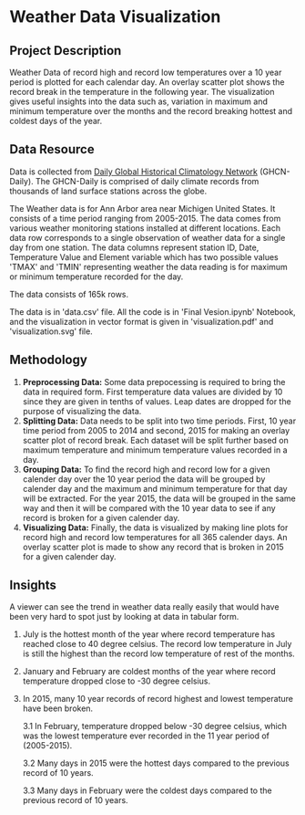 # Weather Data Visualization
## Project Description
Weather Data of record high and record low temperatures over a 10 year period is plotted for each calendar day. An overlay scatter plot shows the record break in the temperature in the following year. The visualization gives useful insights into the data such as, variation in maximum and minimum temperature over the months and the record breaking hottest and coldest days of the year. 

## Data Resource
Data is collected from [Daily Global Historical Climatology Network](https://www1.ncdc.noaa.gov/pub/data/ghcn/daily/readme.txt) (GHCN-Daily). The GHCN-Daily is comprised of daily climate records from thousands of land surface stations across the globe.
 
The Weather data is for Ann Arbor area near Michigen United States. It consists of a time period ranging from 2005-2015. The data comes from various weather monitoring stations installed at different locations. Each data row corresponds to a single observation of weather data for a single day from one station. The data columns represent station ID, Date, Temperature Value and Element variable which has two possible values 'TMAX' and 'TMIN' representing weather the data reading is for maximum or minimum temperature recorded for the day.

The data consists of 165k rows.

The data is in 'data.csv' file. All the code is in 'Final Vesion.ipynb' Notebook, and the visualization in vector format is given in 'visualization.pdf' and 'visualization.svg' file.

## Methodology

1. **Preprocessing Data:**  Some data prepocessing is required to bring the data in required form. First temperature data values are divided by 10 since they are given in tenths of values. Leap dates are dropped for the purpose of visualizing the data.
2. **Splitting Data:** Data needs to be split into two time periods. First, 10 year time period from 2005 to 2014 and second, 2015 for making an overlay scatter plot of record break. Each dataset will be split further based on maximum temperature and minimum temperature values recorded in a day. 
3. **Grouping Data:** To find the record high and record low for a given calender day over the 10 year period the data will be grouped by calender day and the maximum and minimum temperature for that day will be extracted. For the year 2015, the data will be grouped in the same way and then it will be compared with the 10 year data to see if any record is broken for a given calender day. 
4. **Visualizing Data:** Finally, the data is visualized by making line plots for record high and record low temperatures for all 365 calender days. An overlay scatter plot is made to show any record that is broken in 2015 for a given calender day.

## Insights 

A viewer can see the trend in weather data really easily that would have been very hard to spot just by looking at data in tabular form. 

1. July is the hottest month of the year where record temperature has reached close to 40 degree celsius. The record low temperature in July is still the highest than the record low temperature of rest of the months. 

2. January and February are coldest months of the year where record temperature dropped close to -30 degree celsius. 

3. In 2015, many 10 year records of record highest and lowest temperature have been broken.

   3.1 In February, temperature dropped below -30 degree celsius, which was the lowest temperature ever recorded in the 11 year period of (2005-2015).

   3.2 Many days in 2015 were the hottest days compared to the previous record of 10 years.

   3.3 Many days in February were the coldest days compared to the previous record of 10 years. 
